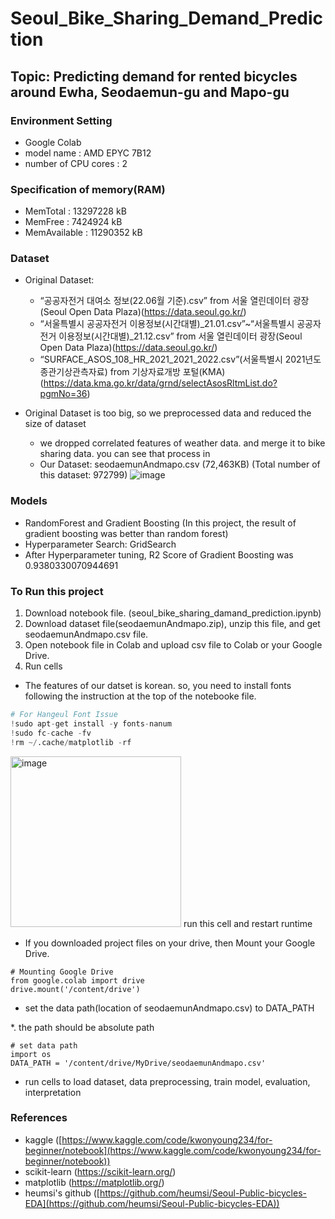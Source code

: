 # Seoul_Bike_Sharing_Demand_Prediction
## Topic: Predicting demand for rented bicycles around Ewha, Seodaemun-gu and Mapo-gu

### Environment Setting
- Google Colab
- model name	: AMD EPYC 7B12
- number of CPU cores : 2

### Specification of memory(RAM)
- MemTotal :       13297228 kB
- MemFree :         7424924 kB
- MemAvailable :   11290352 kB

### Dataset
- Original Dataset: 
    - “공공자전거 대여소 정보(22.06월 기준).csv” from 서울 열린데이터 광장(Seoul Open Data Plaza)(https://data.seoul.go.kr/)
    - “서울특별시 공공자전거 이용정보(시간대별)_21.01.csv”~“서울특별시 공공자전거 이용정보(시간대별)_21.12.csv” from 서울 열린데이터 광장(Seoul Open Data Plaza)(https://data.seoul.go.kr/)
    - “SURFACE_ASOS_108_HR_2021_2021_2022.csv”(서울특별시 2021년도 종관기상관측자료) from 기상자료개방 포털(KMA) (https://data.kma.go.kr/data/grnd/selectAsosRltmList.do?pgmNo=36)

- Original Dataset is too big, so we preprocessed data and reduced the size of dataset
    - we dropped correlated features of weather data. and merge it to bike sharing data.
    you can see that process in
    - Our Dataset: seodaemunAndmapo.csv (72,463KB) (Total number of this dataset: 972799)
    ![image](https://user-images.githubusercontent.com/76611903/208368643-81ae2c38-07aa-4228-bb05-ca7c1adb7868.png)
    
### Models
- RandomForest and Gradient Boosting (In this project, the result of gradient boosting was better than random forest)
- Hyperparameter Search: GridSearch
- After Hyperparameter tuning, R2 Score of Gradient Boosting was 0.9380330070944691

### To Run this project
1. Download notebook file. (seoul_bike_sharing_damand_prediction.ipynb)
2. Download dataset file(seodaemunAndmapo.zip), unzip this file, and get seodaemunAndmapo.csv file.
3. Open notebook file in Colab and upload csv file to Colab or your Google Drive.
4. Run cells
- The features of our datset is korean. so, you need to install fonts following the instruction at the top of the notebooke file.
```python
# For Hangeul Font Issue
!sudo apt-get install -y fonts-nanum
!sudo fc-cache -fv
!rm ~/.cache/matplotlib -rf
```
<img width="273" alt="image" src="https://user-images.githubusercontent.com/86579242/208375428-19de666c-d326-40f7-a083-f8bf328947ff.png">
run this cell and restart runtime

- If you downloaded project files on your drive, then Mount your Google Drive.
```
# Mounting Google Drive 
from google.colab import drive
drive.mount('/content/drive')
```

- set the data path(location of seodaemunAndmapo.csv) to DATA_PATH

*. the path should be absolute path

```
# set data path
import os
DATA_PATH = '/content/drive/MyDrive/seodaemunAndmapo.csv'
```

- run cells to load dataset, data preprocessing, train model, evaluation, interpretation



### References
- kaggle ([https://www.kaggle.com/code/kwonyoung234/for-beginner/notebook](https://www.kaggle.com/code/kwonyoung234/for-beginner/notebook))
- scikit-learn (https://scikit-learn.org/)
- matplotlib (https://matplotlib.org/)
- heumsi's github ([https://github.com/heumsi/Seoul-Public-bicycles-EDA](https://github.com/heumsi/Seoul-Public-bicycles-EDA))
